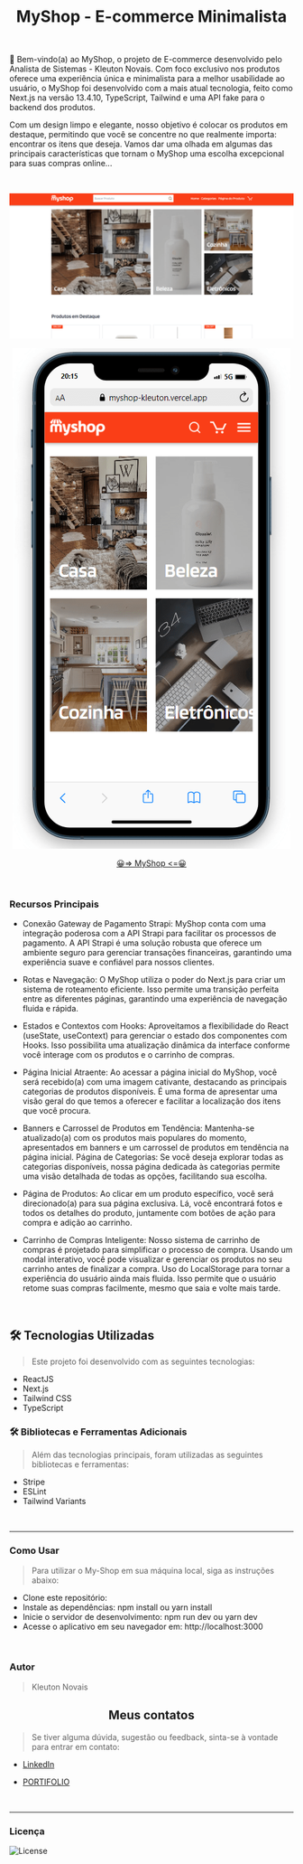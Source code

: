 <h1 align='center'> MyShop - E-commerce Minimalista </h1>

<br>

📃 Bem-vindo(a) ao MyShop, o projeto de E-commerce desenvolvido pelo Analista de Sistemas - Kleuton Novais. Com foco exclusivo nos produtos oferece uma experiência única e minimalista para a melhor usabilidade ao usuário, o MyShop foi desenvolvido com a mais atual tecnologia, feito como Next.js na versão 13.4.10, TypeScript, Tailwind e uma API fake para o backend dos produtos.

Com um design limpo e elegante, nosso objetivo é colocar os produtos em destaque, permitindo que você se concentre no que realmente importa: encontrar os itens que deseja. Vamos dar uma olhada em algumas das principais características que tornam o MyShop uma escolha excepcional para suas compras online...

<br>

<div align='center'>

![preview](./src/assets/img/previewD.png)

![preview](./src/assets/img/previewM.png)

</div>

<div align='center'>

[😀=> MyShop <=😀](https://myshop-kleuton.vercel.app/)

</div>

<br>

<h3> Recursos Principais </h3>

- Conexão Gateway de Pagamento Strapi: MyShop conta com uma integração poderosa com a API Strapi para facilitar os processos de pagamento. A API Strapi é uma solução robusta que oferece um ambiente seguro para gerenciar transações financeiras, garantindo uma experiência suave e confiável para nossos clientes.

- Rotas e Navegação: O MyShop utiliza o poder do Next.js para criar um sistema de roteamento eficiente. Isso permite uma transição perfeita entre as diferentes páginas, garantindo uma experiência de navegação fluida e rápida.

- Estados e Contextos com Hooks: Aproveitamos a flexibilidade do React (useState, useContext) para gerenciar o estado dos componentes com Hooks. Isso possibilita uma atualização dinâmica da interface conforme você interage com os produtos e o carrinho de compras.

- Página Inicial Atraente: Ao acessar a página inicial do MyShop, você será recebido(a) com uma imagem cativante, destacando as principais categorias de produtos disponíveis. É uma forma de apresentar uma visão geral do que temos a oferecer e facilitar a localização dos itens que você procura.

- Banners e Carrossel de Produtos em Tendência: Mantenha-se atualizado(a) com os produtos mais populares do momento, apresentados em banners e um carrossel de produtos em tendência na página inicial.
Página de Categorias: Se você deseja explorar todas as categorias disponíveis, nossa página dedicada às categorias permite uma visão detalhada de todas as opções, facilitando sua escolha.

- Página de Produtos: Ao clicar em um produto específico, você será direcionado(a) para sua página exclusiva. Lá, você encontrará fotos e todos os detalhes do produto, juntamente com botões de ação para compra e adição ao carrinho.

- Carrinho de Compras Inteligente: Nosso sistema de carrinho de compras é projetado para simplificar o processo de compra. Usando um modal interativo, você pode visualizar e gerenciar os produtos no seu carrinho antes de finalizar a compra. Uso do LocalStorage para tornar a experiência do usuário ainda mais fluida. Isso permite que o usuário retome suas compras facilmente, mesmo que saia e volte mais tarde.

<br>

<h2> 🛠 Tecnologias Utilizadas </h2>

>Este projeto foi desenvolvido com as seguintes tecnologias:

- ReactJS
- Next.js
- Tailwind CSS
- TypeScript

<h3> 🛠 Bibliotecas e Ferramentas Adicionais </h3>

>Além das tecnologias principais, foram utilizadas as seguintes bibliotecas e ferramentas:

- Stripe
- ESLint
- Tailwind Variants

<br>
<hr>

<h3> Como Usar </h3>

>Para utilizar o My-Shop em sua máquina local, siga as instruções abaixo:

- Clone este repositório:
- Instale as dependências: npm install ou yarn install
- Inicie o servidor de desenvolvimento: npm run dev ou yarn dev
- Acesse o aplicativo em seu navegador em: http://localhost:3000

<br />

<h3> Autor </h3>

> Kleuton Novais

<h2 align='center'> Meus contatos </h2>

>Se tiver alguma dúvida, sugestão ou feedback, sinta-se à vontade para entrar em contato:

* [LinkedIn](https://www.linkedin.com/in/kleuton-novais/)

* [PORTIFOLIO](https://kleuton.dev)

<br />
<hr />

<h3> Licença </h3>

<p>
<img alt="License" src="https://img.shields.io/static/v1?label=license&message=MIT&color=49AA26&labelColor=000000">
</p>